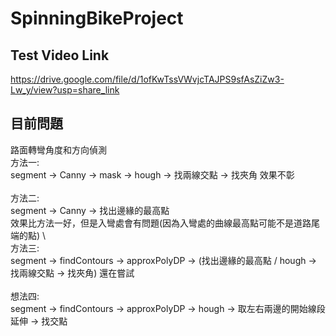 # SpinningBikeProject
## Test Video Link
https://drive.google.com/file/d/1ofKwTssVWvjcTAJPS9sfAsZiZw3-Lw_y/view?usp=share_link

## 目前問題
路面轉彎角度和方向偵測\
方法一: \
segment -> Canny -> mask -> hough -> 找兩線交點 -> 找夾角
效果不彰\
\
方法二:\
segment -> Canny -> 找出邊緣的最高點\
效果比方法一好，但是入彎處會有問題(因為入彎處的曲線最高點可能不是道路尾端的點) \ 
\
方法三:\
segment -> findContours -> approxPolyDP -> (找出邊緣的最高點 / hough -> 找兩線交點 -> 找夾角)
還在嘗試\
\
想法四:\
segment -> findContours -> approxPolyDP -> hough -> 取左右兩邊的開始線段延伸 -> 找交點
